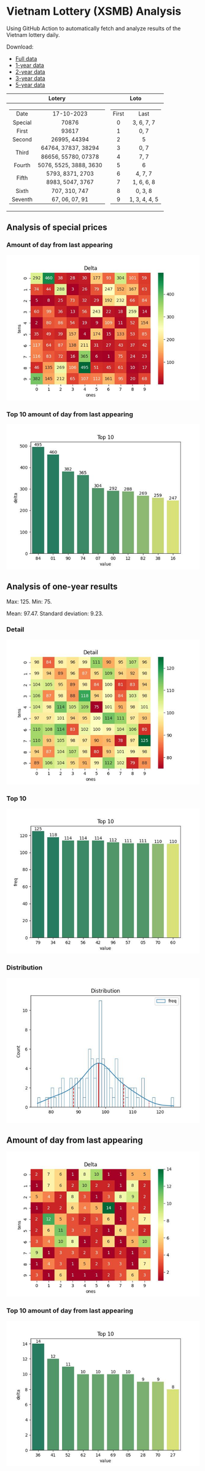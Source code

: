 # Vietnam Lottery (XSMB) Analysis

Using GitHub Action to automatically fetch and analyze results of the Vietnam lottery daily.

Download:

* [Full data](https://raw.githubusercontent.com/khiemdoan/vietnam-lottery-xsmb-analysis/main/results/xsmb.csv)
* [1-year data](https://raw.githubusercontent.com/khiemdoan/vietnam-lottery-xsmb-analysis/main/results/xsmb_1_year.csv)
* [2-year data](https://raw.githubusercontent.com/khiemdoan/vietnam-lottery-xsmb-analysis/main/results/xsmb_2_year.csv)
* [3-year data](https://raw.githubusercontent.com/khiemdoan/vietnam-lottery-xsmb-analysis/main/results/xsmb_3_year.csv)
* [5-year data](https://raw.githubusercontent.com/khiemdoan/vietnam-lottery-xsmb-analysis/main/results/xsmb_5_year.csv)

| Lotery      | Loto |
| :-----------: | :-----------: |
| <table><tr><td>Date</td><td>17-10-2023</td></tr><tr><td>Special</td><td>70876</td></tr><tr><td>First</td><td>93617</td></tr><tr><td>Second</td><td>26995, 44394</td></tr><tr><td rowspan="2">Third</td><td>64764, 37837, 38294</td></tr><tr><td>86656, 55780, 07378</td></tr><tr><td>Fourth</td><td>5076, 5525, 3888, 3630</td></tr><tr><td rowspan="2">Fifth</td><td>5793, 8371, 2703</td></tr><tr><td>8983, 5047, 3767</td></tr><tr><td>Sixth</td><td>707, 310, 747</td></tr><tr><td>Seventh</td><td>67, 06, 07, 91</td></tr></table> | <table><tr><td>First</td><td>Last</td></tr><tr><td>0</td><td>3, 6, 7, 7</td></tr><tr><td>1</td><td>0, 7</td></tr><tr><td>2</td><td>5</td></tr><tr><td>3</td><td>0, 7</td></tr><tr><td>4</td><td>7, 7</td></tr><tr><td>5</td><td>6</td></tr><tr><td>6</td><td>4, 7, 7</td></tr><tr><td>7</td><td>1, 6, 6, 8</td></tr><tr><td>8</td><td>0, 3, 8</td></tr><tr><td>9</td><td>1, 3, 4, 4, 5</td></tr></table> |


<h2>Analysis of special prices</h2>

<h3>Amount of day from last appearing</h3>

![Delta](images/special_delta.jpg)

<h3>Top 10 amount of day from last appearing</h3>

![Delta top 10](images/special_delta_top_10.jpg)

<h2>Analysis of one-year results</h2>

Max: 125. Min: 75.

Mean: 97.47. Standard deviation: 9.23.

<h3>Detail</h3>

![Detail](images/heatmap.jpg)

<h3>Top 10</h3>

![Top 10](images/top-10.jpg)

<h3>Distribution</h3>

![Distribution](images/distribution.jpg)

<h2>Amount of day from last appearing</h2>

![Delta](images/delta.jpg)

<h3>Top 10 amount of day from last appearing</h3>

![Delta top 10](images/delta_top_10.jpg)